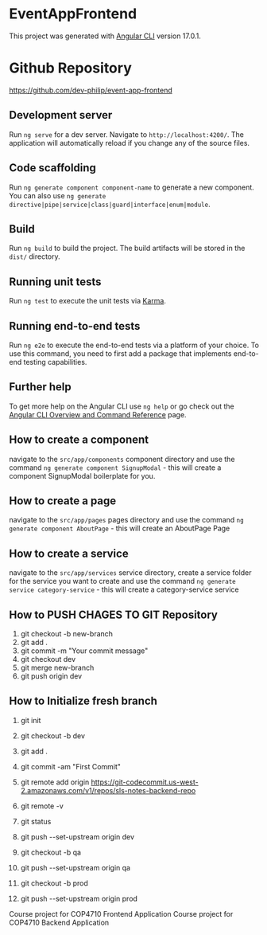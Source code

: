 # EventAppFrontend

This project was generated with [Angular CLI](https://github.com/angular/angular-cli) version 17.0.1.

# Github Repository

https://github.com/dev-philip/event-app-frontend

## Development server

Run `ng serve` for a dev server. Navigate to `http://localhost:4200/`. The application will automatically reload if you change any of the source files.

## Code scaffolding

Run `ng generate component component-name` to generate a new component. You can also use `ng generate directive|pipe|service|class|guard|interface|enum|module`.

## Build

Run `ng build` to build the project. The build artifacts will be stored in the `dist/` directory.

## Running unit tests

Run `ng test` to execute the unit tests via [Karma](https://karma-runner.github.io).

## Running end-to-end tests

Run `ng e2e` to execute the end-to-end tests via a platform of your choice. To use this command, you need to first add a package that implements end-to-end testing capabilities.

## Further help

To get more help on the Angular CLI use `ng help` or go check out the [Angular CLI Overview and Command Reference](https://angular.io/cli) page.

## How to create a component

navigate to the `src/app/components` component directory and use the command
`ng generate component SignupModal` - this will create a component SignupModal boilerplate for you.

## How to create a page

navigate to the `src/app/pages` pages directory and use the command
`ng generate component AboutPage` - this will create an AboutPage Page

## How to create a service

navigate to the `src/app/services` service directory, create a service folder for the service you want to create and use the command
`ng generate service category-service` - this will create a category-service service

## How to PUSH CHAGES TO GIT Repository

1. git checkout -b new-branch
2. git add .
3. git commit -m "Your commit message"
4. git checkout dev
5. git merge new-branch
6. git push origin dev

## How to Initialize fresh branch

1. git init
2. git checkout -b dev
3. git add .
4. git commit -am "First Commit"
5. git remote add origin https://git-codecommit.us-west-2.amazonaws.com/v1/repos/sls-notes-backend-repo
6. git remote -v
7. git status
8. git push --set-upstream origin dev

9. git checkout -b qa
10. git push --set-upstream origin qa

11. git checkout -b prod
12. git push --set-upstream origin prod

Course project for COP4710 Frontend Application
Course project for COP4710 Backend Application
